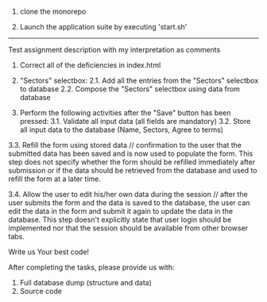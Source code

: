 
1. clone the monorepo

2. Launch the application suite by executing 'start.sh'

-------------------------------------------------------

Test assignment description with my interpretation as comments

1. Correct all of the deficiencies in index.html

2. "Sectors" selectbox:
2.1. Add all the entries from the "Sectors" selectbox to database
2.2. Compose the "Sectors" selectbox using data from database

3. Perform the following activities after the "Save" button has been pressed: 
3.1. Validate all input data (all fields are mandatory)
3.2. Store all input data to the database (Name, Sectors, Agree to terms)

3.3. Refill the form using stored data
// confirmation to the user that the submitted data has been saved and is now used to populate the form.
This step does not specify whether the form should be refilled immediately after submission or if the data 
should be retrieved from the database and used to refill the form at a later time.

3.4. Allow the user to edit his/her own data during the session 
// after the user submits the form and the data is saved to the database, 
the user can edit the data in the form and submit it again to update the 
data in the database.
This step doesn't explicitly state that user login should be implemented nor that
the session should be available from other browser tabs.

Write us Your best code! 

After completing the tasks, please provide us with:

1. Full database dump (structure and data)
2. Source code